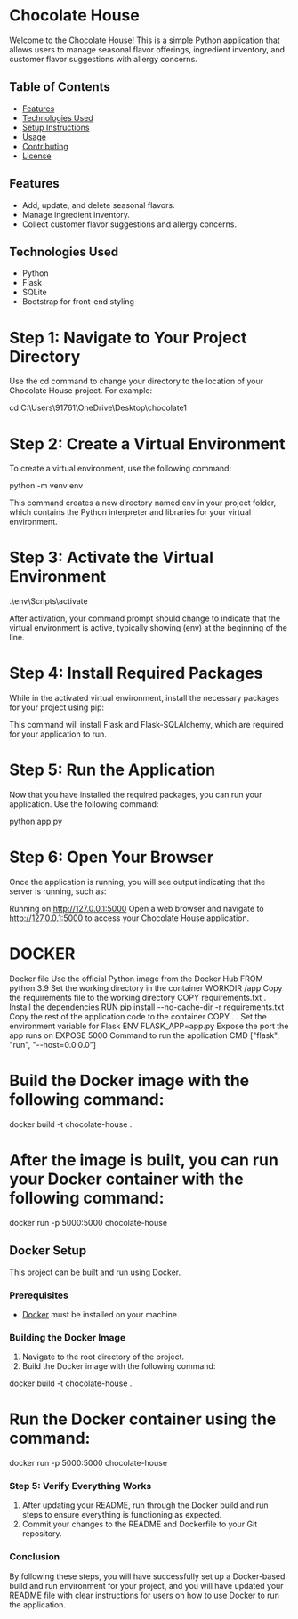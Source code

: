 # Chocolate House

Welcome to the Chocolate House! This is a simple Python application that allows users to manage seasonal flavor offerings, ingredient inventory, and customer flavor suggestions with allergy concerns.

## Table of Contents

- [Features](#features)
- [Technologies Used](#technologies-used)
- [Setup Instructions](#setup-instructions)
- [Usage](#usage)
- [Contributing](#contributing)
- [License](#license)

## Features

- Add, update, and delete seasonal flavors.
- Manage ingredient inventory.
- Collect customer flavor suggestions and allergy concerns.

## Technologies Used

- Python
- Flask
- SQLite
- Bootstrap for front-end styling

# Step 1: Navigate to Your Project Directory

Use the cd command to change your directory to the location of your Chocolate House project. For example:

cd C:\Users\91761\OneDrive\Desktop\chocolate1

# Step 2: Create a Virtual Environment

To create a virtual environment, use the following command:

python -m venv env

This command creates a new directory named env in your project folder, which contains the Python interpreter and libraries for your virtual environment.

# Step 3: Activate the Virtual Environment

.\env\Scripts\activate

After activation, your command prompt should change to indicate that the virtual environment is active, typically showing (env) at the beginning of the line.

# Step 4: Install Required Packages

While in the activated virtual environment, install the necessary packages for your project using pip:

This command will install Flask and Flask-SQLAlchemy, which are required for your application to run.

# Step 5: Run the Application

Now that you have installed the required packages, you can run your application. Use the following command:

python app.py

# Step 6: Open Your Browser

Once the application is running, you will see output indicating that the server is running, such as:

Running on http://127.0.0.1:5000
Open a web browser and navigate to http://127.0.0.1:5000 to access your Chocolate House application.

# DOCKER
Docker file
Use the official Python image from the Docker Hub
FROM python:3.9
Set the working directory in the container
WORKDIR /app
Copy the requirements file to the working directory
COPY requirements.txt .
Install the dependencies
RUN pip install --no-cache-dir -r requirements.txt
Copy the rest of the application code to the container
COPY . .
Set the environment variable for Flask
ENV FLASK_APP=app.py
Expose the port the app runs on
EXPOSE 5000
Command to run the application
CMD ["flask", "run", "--host=0.0.0.0"]

# Build the Docker image with the following command:

docker build -t chocolate-house .

# After the image is built, you can run your Docker container with the following command:

docker run -p 5000:5000 chocolate-house

## Docker Setup

This project can be built and run using Docker.

### Prerequisites

- [Docker](https://www.docker.com/get-started) must be installed on your machine.

### Building the Docker Image

1. Navigate to the root directory of the project.
2. Build the Docker image with the following command:

docker build -t chocolate-house .
   
# Run the Docker container using the command:

docker run -p 5000:5000 chocolate-house

### Step 5: Verify Everything Works

1. After updating your README, run through the Docker build and run steps to ensure everything is functioning as expected.
2. Commit your changes to the README and Dockerfile to your Git repository.

### Conclusion

By following these steps, you will have successfully set up a Docker-based build and run environment for your project, and you will have updated your README file with clear instructions for users on how to use Docker to run the application.
